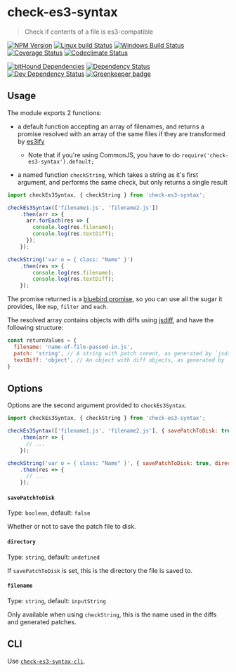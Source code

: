 # check-es3-syntax
> Check if contents of a file is es3-compatible

[![NPM Version][npm-image]][npm-url]
[![Linux build Status][travis-image]][travis-url]
[![Windows Build Status][appveyor-image]][appveyor-url]
[![Coverage Status][coveralls-image]][coveralls-url]
[![Codeclimate Status][codeclimate-image]][codeclimate-url]

[![bitHound Dependencies][bithound-image]][bithound-url]
[![Dependency Status][david-image]][david-url]
[![Dev Dependency Status][david-dev-image]][david-dev-url]
[![Greenkeeper badge][greenkeeper-image]][greenkeeper-url]

## Usage

The module exports 2 functions:

* a default function accepting an array of filenames, and returns a promise
  resolved with an array of the same files if they are transformed by
  [es3ify][es3ify-url]

  * Note that if you're using CommonJS, you have to do `require('check-es3-syntax').default;`
* a named function `checkString`, which takes a string as it's first argument,
  and performs the same check, but only returns a single result

```js
import checkEs3Syntax, { checkString } from 'check-es3-syntax';

checkEs3Syntax(['filename1.js', 'filename2.js'])
    .then(arr => {
      arr.forEach(res => {
        console.log(res.filename);
        console.log(res.textDiff);
      });
    });

checkString('var o = { class: "Name" }')
    .then(res => {
        console.log(res.filename);
        console.log(res.textDiff);
    });
```

The promise returned is a [bluebird promise][bluebird-url], so you can use all
the sugar it provides, like `map`, `filter` and `each`.

The resolved array contains objects with diffs using [jsdiff][jsdiff-url], and
have the following structure:

```js
const returnValues = {
  filename: 'name-of-file-passed-in.js',
  patch: 'string', // A string with patch conent, as generated by `jsdiff.createPatch`
  textDiff: 'object', // An object with diff objects, as generated by `jsdiff.diffChars`
}
```

## Options
Options are the second argument provided to `checkEs3Syntax`.

```js
import checkEs3Syntax, { checkString } from 'check-es3-syntax';

checkEs3Syntax(['filename1.js', 'filename2.js'], { savePatchToDisk: true, directory: process.cwd() })
    .then(arr => {
      // ...
    });

checkString('var o = { class: "Name" }', { savePatchToDisk: true, directory: process.cwd(), filename: 'some file name' })
    .then(res => {
      // ...
    });
```

#### `savePatchToDisk`
Type: `boolean`, default: `false`

Whether or not to save the patch file to disk.

#### `directory`
Type: `string`, default: `undefined`

If `savePatchToDisk` is set, this is the directory the file is saved to.

#### `filename`
Type: `string`, default: `inputString`

Only available when using `checkString`, this is the name used in the diffs and
generated patches.

## CLI
Use [`check-es3-syntax-cli`](https://www.npmjs.com/package/check-es3-syntax-cli).


[travis-url]: https://travis-ci.org/SimenB/check-es3-syntax
[travis-image]: https://img.shields.io/travis/SimenB/check-es3-syntax.svg
[appveyor-url]: https://ci.appveyor.com/project/SimenB/check-es3-syntax
[appveyor-image]: https://ci.appveyor.com/api/projects/status/9rusr82fifik4gm3?svg=true
[coveralls-url]: https://coveralls.io/github/SimenB/check-es3-syntax
[coveralls-image]: https://img.shields.io/coveralls/SimenB/check-es3-syntax.svg
[codeclimate-url]: https://codeclimate.com/github/SimenB/check-es3-syntax
[codeclimate-image]: https://img.shields.io/codeclimate/github/SimenB/check-es3-syntax.svg
[npm-url]: https://npmjs.org/package/check-es3-syntax
[npm-image]: https://img.shields.io/npm/v/check-es3-syntax.svg
[bithound-url]: https://www.bithound.io/github/SimenB/check-es3-syntax/master/dependencies/npm
[bithound-image]: https://www.bithound.io/github/SimenB/check-es3-syntax/badges/dependencies.svg
[david-url]: https://david-dm.org/SimenB/check-es3-syntax
[david-image]: https://img.shields.io/david/SimenB/check-es3-syntax.svg
[david-dev-url]: https://david-dm.org/SimenB/check-es3-syntax?type=dev
[david-dev-image]: https://img.shields.io/david/dev/SimenB/check-es3-syntax.svg
[greenkeeper-url]: https://greenkeeper.io/
[greenkeeper-image]: https://badges.greenkeeper.io/SimenB/check-es3-syntax.svg
[jsdiff-url]: https://github.com/kpdecker/jsdiff
[es3ify-url]: https://github.com/spicyj/es3ify
[bluebird-url]: https://github.com/petkaantonov/bluebird

